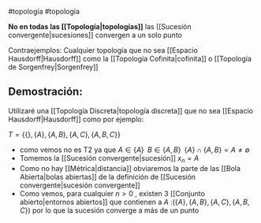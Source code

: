 #topología #topología

**No en todas las [[Topología|topologías]]** las [[Sucesión convergente|sucesiones]] convergen a un solo punto

Contraejemplos: Cualquier topología que no sea [[Espacio Hausdorff|Hausdorff]] como la [[Topología Cofinita|cofinita]] o [[Topología de Sorgenfrey|Sorgenfrey]]

## Demostración:

Utilizaré una [[Topología Discreta|topología discreta]] que no sea [[Espacio Hausdorff|Hausdorff]] como por ejemplo:

$T = \{\{\},\{A\}, \{A,B\}, \{A,C\}, \{A,B,C\}\}$

- como vemos no es T2 ya que $A \in \{ A\} \; \; B \in \{A,B\} \;\; \{A\} \cap \{A,B\} = A \neq \emptyset$
- Tomemos la [[Sucesión convergente|sucesión]] $x_n = A$
- Como no hay [[Métrica|distancia]] obviaremos la parte de las [[Bola Abierta|bolas abiertas]] de la definición de [[Sucesión convergente|sucesión convergente]]
- Como vemos, para cualquier $n>0$ , existen 3 [[Conjunto abierto|entornos abiertos]] que contienen a $A$ :$(\{A\}, \{A,B\}, \{A,C\}, \{A,B,C\})$ por lo que la sucesión converge a más de un punto